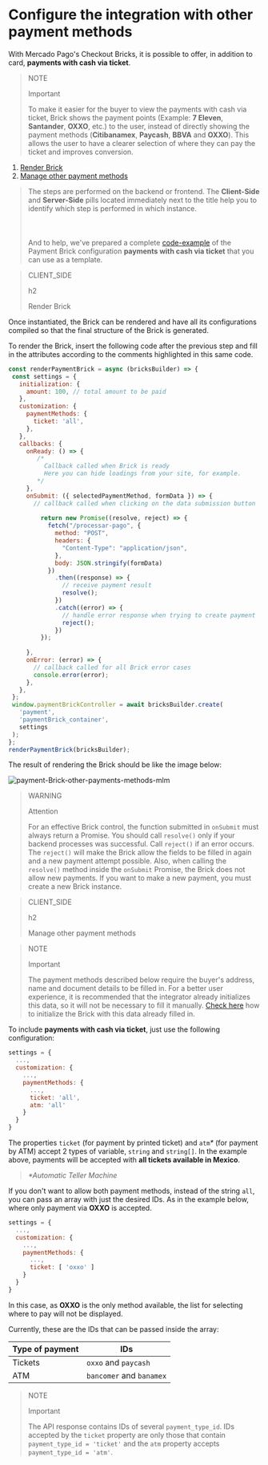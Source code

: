# Configure the integration with other payment methods

With Mercado Pago's Checkout Bricks, it is possible to offer, in addition to card, **payments with cash via ticket**. 

> NOTE
>
> Important
>
> To make it easier for the buyer to view the payments with cash via ticket, Brick shows the payment points (Example: **7 Eleven**, **Santander**, **OXXO**, etc.) to the user, instead of directly showing the payment methods (**Citibanamex**, **Paycash**, **BBVA** and **OXXO**). This allows the user to have a clearer selection of where they can pay the ticket and improves conversion.

1. [Render Brick](#bookmark_render_brick)
2. [Manage other payment methods](#bookmark_manage_other_payment_methods)

> The steps are performed on the backend or frontend. The **Client-Side** and **Server-Side** pills located immediately next to the title help you to identify which step is performed in which instance. <br/></br>
> <br/></br>
> And to help, we've prepared a complete [code-example](/developers/en/docs/checkout-bricks/payment-brick/code-example/other-payment-methods/mexico) of the Payment Brick configuration **payments with cash via ticket** that you can use as a template.

> CLIENT_SIDE
>
> h2
>
> Render Brick

Once instantiated, the Brick can be rendered and have all its configurations compiled so that the final structure of the Brick is generated.

To render the Brick, insert the following code after the previous step and fill in the attributes according to the comments highlighted in this same code.

```javascript
const renderPaymentBrick = async (bricksBuilder) => {
 const settings = {
   initialization: {
     amount: 100, // total amount to be paid
   },
   customization: {
     paymentMethods: {
       ticket: 'all',
     },
   },
   callbacks: {
     onReady: () => {
        /*
          Callback called when Brick is ready
          Here you can hide loadings from your site, for example.
        */
     },
     onSubmit: ({ selectedPaymentMethod, formData }) => {
       // callback called when clicking on the data submission button
      
         return new Promise((resolve, reject) => {
           fetch("/processar-pago", {
             method: "POST",
             headers: {
               "Content-Type": "application/json",
             },
             body: JSON.stringify(formData)
           })
             .then((response) => {
               // receive payment result
               resolve();
             })
             .catch((error) => {
               // handle error response when trying to create payment
               reject();
             })
         });
       
     },
     onError: (error) => {
       // callback called for all Brick error cases
       console.error(error);
     },
   },
 };
 window.paymentBrickController = await bricksBuilder.create(
   'payment',
   'paymentBrick_container',
   settings
 );
};
renderPaymentBrick(bricksBuilder);
```

The result of rendering the Brick should be like the image below:

![payment-Brick-other-payments-methods-mlm](checkout-bricks/payment-brick-other-payments-methods-mlm-en.jpg)

> WARNING
>
> Attention
>
> For an effective Brick control, the function submitted in `onSubmit` must always return a Promise. You should call `resolve()` only if your backend processes was successful. Call `reject()` if an error occurs. The `reject()` will make the Brick allow the fields to be filled in again and a new payment attempt possible. Also, when calling the `resolve()` method inside the `onSubmit` Promise, the Brick does not allow new payments. If you want to make a new payment, you must create a new Brick instance.

> CLIENT_SIDE 
>
> h2
>
> Manage other payment methods

> NOTE
>
> Important
>
> The payment methods described below require the buyer's address, name and document details to be filled in. For a better user experience, it is recommended that the integrator already initializes this data, so it will not be necessary to fill it manually. [Check here](/developers/en/docs/checkout-bricks/payment-brick/additional-customization/initialize-data-on-the-bricks) how to initialize the Brick with this data already filled in.

To include **payments with cash via ticket**, just use the following configuration:

```Javascript
settings = {
  ...,
  customization: {
    ...,
    paymentMethods: {
      ...,
      ticket: 'all',
      atm: 'all'
    }
  }
}
```

The properties `ticket` (for payment by printed ticket) and `atm`_*_ (for payment by ATM) accept 2 types of variable, `string` and `string[]`. In the example above, payments will be accepted with **all tickets available in Mexico**.

> _*Automatic Teller Machine_

If you don't want to allow both payment methods, instead of the string `all`, you can pass an array with just the desired IDs. As in the example below, where only payment via **OXXO** is accepted.

```Javascript
settings = {
  ...,
  customization: {
    ...,
    paymentMethods: {
      ...,
      ticket: [ 'oxxo' ]
    }
  }
}
```

In this case, as **OXXO** is the only method available, the list for selecting where to pay will not be displayed.

Currently, these are the IDs that can be passed inside the array:

| Type of payment | IDs |
|---|---|
| Tickets | `oxxo` and `paycash` |
| ATM | `bancomer` and `banamex` |

> NOTE
>
> Important
>
> The API response contains IDs of several `payment_type_id`. IDs accepted by the `ticket` property are only those that contain `payment_type_id = 'ticket'` and the `atm` property accepts `payment_type_id = 'atm'`.